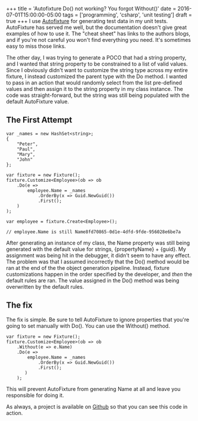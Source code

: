 +++
title = 'Autofixture Do() not working? You forgot Without()'
date = 2016-07-01T15:00:00-05:00
tags = ['programming', 'csharp', 'unit testing']
draft = true
+++
I use [Autofixture](https://github.com/AutoFixture/AutoFixture) for generating test data in my unit tests. AutoFixture has served me well, but the documentation doesn't give great examples of how to use it. The "cheat sheet" has links to the authors blogs, and if you're not careful you won't find everything you need. It's sometimes easy to miss those links.

The other day, I was trying to generate a POCO that had a string property, and I wanted that string property to be constrained to a list of valid values. Since I obviously didn't want to customize the string type across my entire fixture, I instead customized the parent type with the Do method. I wanted to pass in an action that would randomly select from the list pre-defined values and then assign it to the string property in my class instance. The code was straight-forward, but the string was still being populated with the default AutoFixture value.

<!--more-->
## The First Attempt
    var _names = new HashSet<string>;
    {
        "Peter",
        "Paul",
        "Mary",
        "John"
    };

    var fixture = new Fixture();
    fixture.Customize<Employee>(ob => ob
        .Do(e => 
            employee.Name = _names
                .OrderBy(x => Guid.NewGuid())
                .First();
        )
    );

    var employee = fixture.Create<Employee>();

    // employee.Name is still Name8fd70865-0d1e-4dfd-9fde-956028e6be7a

After generating an instance of my class, the Name property was still being generated with the default value for strings, {propertyName} + {guid}. My assignment was being hit in the debugger, it didn't seem to have any effect. The problem was that I assumed incorrectly that the Do() method would be ran at the end of the the object generation pipeline. Instead, fixture customizations happen in the order specified by the developer, and _then_ the default rules are ran. The value assigned in the Do() method was being overwritten by the default rules.

## The fix
The fix is simple. Be sure to tell AutoFixture to ignore properties that you're going to set manually with Do(). You can use the Without() method.

    var fixture = new Fixture();
    fixture.Customize<Employee>(ob => ob
        .Without(e => e.Name)
        .Do(e => 
            employee.Name = _names
                .OrderBy(x => Guid.NewGuid())
                .First();
           )
        );

This will prevent AutoFixture from generating Name at all and leave you responsible for doing it.

As always, a project is available on [Github](https://github.com/nelsonwellswku/blog-stuff/tree/master/autofixture-do-not-working-you-forgot-without) so that you can see this code in action.
